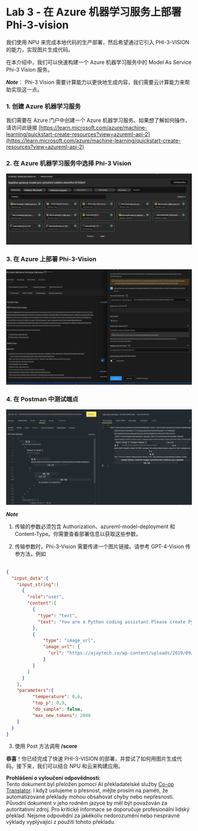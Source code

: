 <!--
CO_OP_TRANSLATOR_METADATA:
{
  "original_hash": "20cb4e6ac1686248e8be913ccf6c2bc2",
  "translation_date": "2025-05-09T19:45:02+00:00",
  "source_file": "md/02.Application/02.Code/Phi3/VSCodeExt/HOL/Apple/03.DeployPhi3VisionOnAzure.md",
  "language_code": "cs"
}
-->
# **Lab 3 - 在 Azure 机器学习服务上部署 Phi-3-vision**

我们使用 NPU 来完成本地代码的生产部署，然后希望通过它引入 PHI-3-VISION 的能力，实现图片生成代码。

在本介绍中，我们可以快速构建一个 Azure 机器学习服务中的 Model As Service Phi-3 Vision 服务。

***Note***： Phi-3 Vision 需要计算能力以更快地生成内容，我们需要云计算能力来帮助实现这一点。


### **1. 创建 Azure 机器学习服务**

我们需要在 Azure 门户中创建一个 Azure 机器学习服务。如果想了解如何操作，请访问此链接 [https://learn.microsoft.com/azure/machine-learning/quickstart-create-resources?view=azureml-api-2](https://learn.microsoft.com/azure/machine-learning/quickstart-create-resources?view=azureml-api-2)


### **2. 在 Azure 机器学习服务中选择 Phi-3 Vision**

![Catalog](../../../../../../../../../translated_images/vison_catalog.e04e9e5f2b6ff115fff30e793e54e617da07251c7b192e1a68e6b050917f45aa.cs.png)


### **3. 在 Azure 上部署 Phi-3-Vision**


![Deploy](../../../../../../../../../translated_images/vision_deploy.c0582d08b5d49675c643f3bedc04ae106957304f3cd4702406fa08bea80ba213.cs.png)


### **4. 在 Postman 中测试端点**


![Test](../../../../../../../../../translated_images/vision_test.fb4ff33607077153c7b5dcf37648dc5a9cb550824aeba89963e6b270314fc554.cs.png)


***Note***

1. 传输的参数必须包含 Authorization、azureml-model-deployment 和 Content-Type。你需要查看部署信息以获取这些参数。

2. 传输参数时，Phi-3-Vision 需要传递一个图片链接。请参考 GPT-4-Vision 传参方法，例如

```json

{
  "input_data":{
    "input_string":[
      {
        "role":"user",
        "content":[ 
          {
            "type": "text",
            "text": "You are a Python coding assistant.Please create Python code for image "
          },
          {
              "type": "image_url",
              "image_url": {
                "url": "https://ajaytech.co/wp-content/uploads/2019/09/index.png"
              }
          }
        ]
      }
    ],
    "parameters":{
          "temperature": 0.6,
          "top_p": 0.9,
          "do_sample": false,
          "max_new_tokens": 2048
    }
  }
}

```

3. 使用 Post 方法调用 **/score**

**恭喜**！你已经完成了快速 PHI-3-VISION 的部署，并尝试了如何用图片生成代码。接下来，我们可以结合 NPU 和云来构建应用。

**Prohlášení o vyloučení odpovědnosti**:  
Tento dokument byl přeložen pomocí AI překladatelské služby [Co-op Translator](https://github.com/Azure/co-op-translator). I když usilujeme o přesnost, mějte prosím na paměti, že automatizované překlady mohou obsahovat chyby nebo nepřesnosti. Původní dokument v jeho rodném jazyce by měl být považován za autoritativní zdroj. Pro kritické informace se doporučuje profesionální lidský překlad. Nejsme odpovědní za jakékoliv nedorozumění nebo nesprávné výklady vyplývající z použití tohoto překladu.